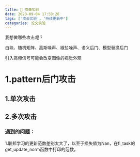 ```yaml
---
title: 📣 攻击实验
date: 2023-09-04 17:50:28
tags: ['攻击实验', '持续更新中']
categories: 论文实验
---
```




我想做哪些攻击呢？

白块、随机矩阵、高斯噪声、椒盐噪声、语义后门、模型替换后门

引入高频信号可能会改变图像的视觉外观

# 1.pattern后门攻击

## 1.单次攻击



## 2.多次攻击



### 遇到的问题：

1.联邦学习的更新范数差别太大了，以至于损失值为Nan，在fl_task的get_update_norm函数中打印的范数。







